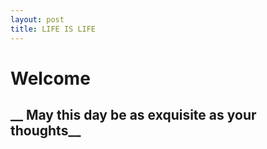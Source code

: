 ```yaml
---
layout: post
title: LIFE IS LIFE
---
```

# Welcome
## __ May this day be as exquisite as your thoughts__
